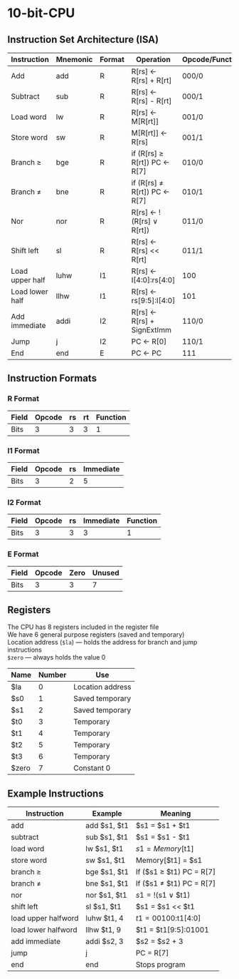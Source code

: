 # 10-bit-CPU

## Instruction Set Architecture (ISA)

| Instruction        | Mnemonic | Format | Operation                           | Opcode/Function |
|--------------------|-----------|-------|-------------------------------------|-----------------|
| Add                | add       | R     | R[rs] ← R[rs] + R[rt]               | 000/0           |
| Subtract           | sub       | R     | R[rs] ← R[rs] - R[rt]                | 000/1          |
| Load word          | lw        | R     | R[rs] ← M[R[rt]]                    | 001/0           |
| Store word         | sw        | R     | M[R[rt]] ← R[rs]                    | 001/1           |
| Branch ≥           | bge       | R     | if (R[rs] ≥ R[rt]) PC ← R[7]        | 010/0           |
| Branch ≠           | bne       | R     | if (R[rs] ≠ R[rt]) PC ← R[7]        | 010/1           |
| Nor                | nor       | R     | R[rs] ← !(R[rs] ∨ R[rt])            | 011/0           |
| Shift left         | sl        | R     | R[rs] ← R[rs] << R[rt]              | 011/1           |
| Load upper half    | luhw      | I1    | R[rs] ← I[4:0]:rs[4:0]              | 100             |
| Load lower half    | llhw      | I1    | R[rs] ← rs[9:5]:I[4:0]              | 101             |
| Add immediate      | addi      | I2    | R[rs] ← R[rs] + SignExtImm          | 110/0           |
| Jump               | j         | I2    | PC ← R[0]                           | 110/1           |
| End                | end       | E     | PC ← PC                             | 111             |


## Instruction Formats

### R Format
| Field    | Opcode | rs   | rt   | Function |
|-----------|---------|------|------|-----------|
| Bits      | 3     | 3  | 3  | 1     |

### I1 Format
| Field    | Opcode | rs   | Immediate |
|-----------|---------|------|-----------|
| Bits      | 3     | 2  | 5       |

### I2 Format
| Field    | Opcode | rs   | Immediate | Function |
|-----------|---------|------|-----------|-----------|
| Bits      | 3     | 3  | 3       | 1       |

### E Format
| Field    | Opcode | Zero | Unused   |
|-----------|---------|------|-----------|
| Bits      | 3     | 3  | 7       |

## Registers
The CPU has 8 registers included in the register file<br>
We have 6 general purpose registers (saved and temporary)<br>
Location address (`$la`) — holds the address for branch and jump instructions<br>
`$zero` — always holds the value 0

| Name  | Number | Use              |
|---------|---------|-------------------|
| $la    | 0     | Location address |
| $s0    | 1     | Saved temporary  |
| $s1    | 2     | Saved temporary  |
| $t0    | 3     | Temporary        |
| $t1    | 4     | Temporary        |
| $t2    | 5     | Temporary        |
| $t3    | 6     | Temporary        |
| $zero | 7     | Constant 0       |


## Example Instructions

| Instruction         | Example        | Meaning                    |
|---------------------|----------------|----------------------------|
| add                 | add $s1, $t1  | $s1 = $s1 + $t1           |
| subtract            | sub $s1, $t1  | $s1 = $s1 - $t1           |
| load word           | lw $s1, $t1   | $s1 = Memory[$t1]         |
| store word          | sw $s1, $t1   | Memory[$t1] = $s1         |
| branch ≥          | bge $s1, $t1 | If ($s1 ≥ $t1) PC = R[7] |
| branch ≠          | bne $s1, $t1 | If ($s1 ≠ $t1) PC = R[7] |
| nor                 | nor $s1, $t1 | $s1 = !($s1 ∨ $t1)      |
| shift left         | sl $s1, $t1  | $s1 = $s1 << $t1        |
| load upper halfword| luhw $t1, 4  | $t1 = 00100:$t1[4:0]    |
| load lower halfword| llhw $t1, 9  | $t1 = $t1[9:5]:01001    |
| add immediate      | addi $s2, 3  | $s2 = $s2 + 3           |
| jump               | j            | PC = R[7]               |
| end                | end         | Stops program          |
